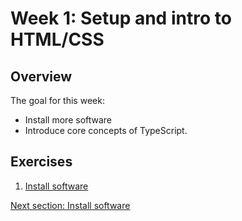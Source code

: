 # Week 1: Setup and intro to HTML/CSS

## Overview

The goal for this week:
- Install more software
- Introduce core concepts of TypeScript.

## Exercises

1. [Install software](/notes/week2/install.md)


[Next section: Install software](/notes/week2/install.md)

